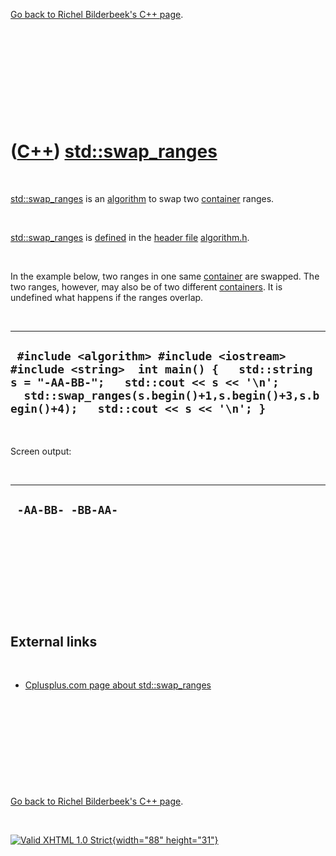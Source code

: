 

[Go back to Richel Bilderbeek's C++ page](Cpp.htm).

 

 

 

 

 

([C++](Cpp.htm)) [std::swap\_ranges](CppSwap_ranges.htm)
========================================================

 

[std::swap\_ranges](CppSwap_ranges.htm) is an
[algorithm](CppAlgorithm.htm) to swap two [container](CppContainer.htm)
ranges.

 

[std::swap\_ranges](CppSwap_ranges.htm) is [defined](CppDefinition.htm)
in the [header file](CppHeaderFile.htm)
[algorithm.h](CppAlgorithmH.htm).

 

In the example below, two ranges in one same
[container](CppContainer.htm) are swapped. The two ranges, however, may
also be of two different [containers](CppContainer.htm). It is undefined
what happens if the ranges overlap.

 

  -------------------------------------------------------------------------------------------------------------------------------------------------------------------------------------------------------------------------
  ` #include <algorithm> #include <iostream> #include <string>  int main() {   std::string s = "-AA-BB-";   std::cout << s << '\n';   std::swap_ranges(s.begin()+1,s.begin()+3,s.begin()+4);   std::cout << s << '\n'; }`
  -------------------------------------------------------------------------------------------------------------------------------------------------------------------------------------------------------------------------

 

Screen output:

 

  --------------------
  ` -AA-BB- -BB-AA-`
  --------------------

 

 

 

 

 

External links
--------------

 

-   [Cplusplus.com page about
    std::swap\_ranges](http://www.cplusplus.com/reference/algorithm/swap_ranges)

 

 

 

 

 

[Go back to Richel Bilderbeek's C++ page](Cpp.htm).



 

[![Valid XHTML 1.0 Strict](valid-xhtml10.png){width="88"
height="31"}](http://validator.w3.org/check?uri=referer)
